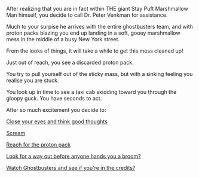 After realizing that you are in fact within THE giant Stay Puft Marshmallow Man himself, you decide to
call Dr. Peter Venkman for assistance.

Much to your surpise he arrives with the entire ghostbusters team, and with proton packs blazing you
end up landing in a soft, gooey marshmallow mess in the middle of a busy New York street.

From the looks of things, it will take a while to get this mess cleaned up! 

Just out of reach, you see a discarded proton pack.

You try to pull yourself out of the sticky mass, but with a sinking feeling you realise you are stuck.

You look up in time to see a taxi cab skidding toward you through the gloopy guck. You have seconds to act.

After so much excitement you decide to:

[Close your eyes and think good thoughts](./wishful-thinking/hope.md)

[Scream](./vocalize/scream.md)

[Reach for the proton pack](./protons/reach.md)

[Look for a way out before anyone hands you a broom?](../../find-exit/leave.md)

[Watch Ghostbusters and see if you're in the credits?](watch-ghostbusters/watch-ghostbusters.md)
